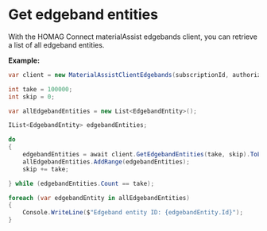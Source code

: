 # Get edgeband entities
With the HOMAG Connect materialAssist edgebands client, you can retrieve a list of all edgeband entities.

<strong>Example:</strong>

```csharp
var client = new MaterialAssistClientEdgebands(subscriptionId, authorizationKey);

int take = 100000;
int skip = 0;

var allEdgebandEntities = new List<EdgebandEntity>();

IList<EdgebandEntity> edgebandEntities;

do
{
    edgebandEntities = await client.GetEdgebandEntities(take, skip).ToListAsync();
    allEdgebandEntities.AddRange(edgebandEntities);
    skip += take;

} while (edgebandEntities.Count == take);

foreach (var edgebandEntity in allEdgebandEntities)
{
    Console.WriteLine($"Edgeband entity ID: {edgebandEntity.Id}");
}
```